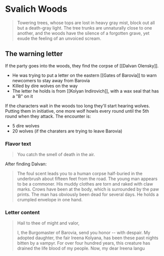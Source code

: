 # Svalich Woods
> Towering trees, whose tops are lost in heavy gray mist, block out all but a death-gray light. The tree trunks are unnaturally close to one another, and the woods have the silence of a forgotten grave, yet exude the feeling of an unvoiced scream.

## The warning letter
If the party goes into the woods, they find the corpse of [[Dalvan Olensky]].
* He was trying to put a letter on the eastern [[Gates of Barovia]] to warn newcomers to stay away from Barovia
* Killed by dire wolves on the way
* The letter he holds is from [[Kolyan Indirovich]], with a wax seal that has a "B" on it

If the characters wait in the woods too long they'll start hearing wolves. Putting them in initiative, one more wolf howls every round until the 5th round when they attack. The encounter is:
* 5 dire wolves
* 20 wolves (if the charaters are trying to leave Barovia)

### Flavor text
> You catch the smell of death in the air.

After finding Dalvan:
>  The foul scent leads you to a human corpse half-buried in the underbrush about fifteen feet from the road. The young man appears to be a commoner. His muddy clothes are torn and raked with claw marks. Crows have been at the body, which is surrounded by the paw prints. The man has obviously been dead for several days. He holds a crumpled envelope in one hand.

### Letter content
> Hail to thee of might and valor,
>
> I, the Burgomaster of Barovia, send you honor -- with despair. My adopted daughter, the fair Ireena Kolyana, has been these past nights bitten by a vampyr. For over four hundred years, this creature has drained the life blood of my people. Now, my dear Ireena langu